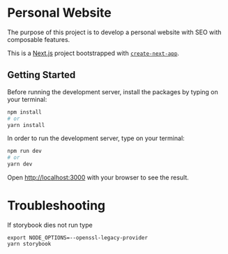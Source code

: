 # Personal Website

The purpose of this project is to develop a personal website with SEO with composable features.

This is a [Next.js](https://nextjs.org/) project bootstrapped with [`create-next-app`](https://github.com/vercel/next.js/tree/canary/packages/create-next-app).

## Getting Started

Before running the development server, install the packages by typing on your terminal:

```bash
npm install
# or
yarn install
```

In order to run the development server, type on your terminal:

```bash
npm run dev
# or
yarn dev
```

Open [http://localhost:3000](http://localhost:3000) with your browser to see the result.

# Troubleshooting

If storybook dies not run type

```
export NODE_OPTIONS=--openssl-legacy-provider
yarn storybook
```
